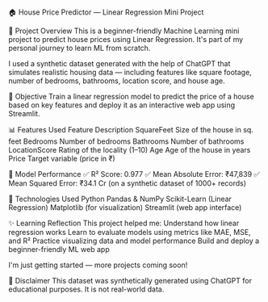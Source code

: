 🏠 House Price Predictor — Linear Regression Mini Project

📌 Project Overview
This is a beginner-friendly Machine Learning mini project to predict house prices using Linear Regression. It's part of my personal journey to learn ML from scratch.

I used a synthetic dataset generated with the help of ChatGPT that simulates realistic housing data — including features like square footage, number of bedrooms, bathrooms, location score, and house age.

🎯 Objective
Train a linear regression model to predict the price of a house based on key features and deploy it as an interactive web app using Streamlit.

📊 Features Used
Feature	         Description
SquareFeet	     Size of the house in sq. feet
Bedrooms	       Number of bedrooms
Bathrooms	       Number of bathrooms
LocationScore	   Rating of the locality (1–10)
Age	             Age of the house in years
Price	           Target variable (price in ₹)

🧪 Model Performance
✅ R² Score: 0.977
✅ Mean Absolute Error: ₹47,839
✅ Mean Squared Error: ₹34.1 Cr
(on a synthetic dataset of 1000+ records)

🚀 Technologies Used
Python
Pandas & NumPy
Scikit-Learn (Linear Regression)
Matplotlib (for visualization)
Streamlit (web app interface)

✨ Learning Reflection
This project helped me:
Understand how linear regression works
Learn to evaluate models using metrics like MAE, MSE, and R²
Practice visualizing data and model performance
Build and deploy a beginner-friendly ML web app

I'm just getting started — more projects coming soon!

📌 Disclaimer
This dataset was synthetically generated using ChatGPT for educational purposes. It is not real-world data.
